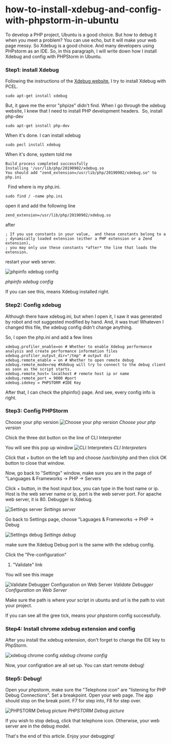 # how-to-install-xdebug-and-config-with-phpstorm-in-ubuntu

To develop a PHP project, Ubuntu is a good choice. But how to debug it when you meet a problem? You can use echo, but it will make your web page messy. So Xdebug is a good choice. And many developers using PHPstorm as an IDE. So, in this paragraph, I will write down how I install Xdebug and config with PHPStorm in Ubuntu.

### Step1: install Xdebug

Following the instructions of the [Xdebug website](https://xdebug.org/docs/install), I try to install Xdebug with PCEL.

```
sudo apt-get install xdebug
```

But, it gave me the error "phpize" didn't find. When I go through the xdebug website, I knew that I need to install PHP development headers. 
So, install php-dev

```
sudo apt-get install php-dev
```

When it's done. I can install xdebug 
```
sudo pecl install xdebug
```

When it's done, system told me 
```
Build process completed successfully
Installing '/usr/lib/php/20190902/xdebug.so
You should add "zend_extension=/usr/lib/php/20190902/xdebug.so" to php.ini
```
 
Find where is my php.ini. 
```
sudo find / -name php.ini 
```
open it and add the following line
```
zend_extension=/usr/lib/php/20190902/xdebug.so
```
after
```
; If you use constants in your value,  and these constants belong to a
; dynamically loaded extension (either a PHP extension or a Zend extension),
; you may only use these constants *after* the line that loads the extension.
```
restart your web server.

![phpinfo xdebug config](images/xdebug.png)

*phpinfo xdebug config*

If you can see this, means Xdebug installed right. 

### Step2: Config xdebug

Although there have xdebug.ini, but when I open it, I saw it was generated by robot and not suggested modified by hand. And, it was true! Whateven I changed this file, the xdebug config didn't change anything. 

So, I open the php.ini and add a few lines

```
xdebug.profiler_enable=on # Whether to enable Xdebug performance analysis and create performance information files
xdebug.profiler_output_dir="/tmp" # output dir
xdebug.remote_enable = on # Whether to open remote debug
xdebug.remote_mode=req #Xdebug will try to connect to the debug client as soon as the script starts.
xdebug.remote_host= localhost # remote host ip or name 
xdebug.remote_port = 9000 #port
xdebug.idekey = PHPSTORM #IDE Key
```

After that, I can check the phpinfo() page. And see, every config info is right. 

### Step3: Config PHPStorm

Choose your php version 
![Choose your php version](images/php_storm1.png)
*Choose your php version*

Chick the three dot button on the line of CLI Interpreter

You will see this pop up window 
![CLI Interpreters](images/php_storm2.png)
*CLI Interpreters*

Click that + button on the left top and choose /usr/bin/php and then click OK button to close that window.

Now, go back to "Settings" window, make sure you are in the page of "Languages & Frameworks -> PHP -> Servers 

Click + button, in the host input box, you can type in the host name or ip. Host is the web server name or ip, port is the web server port. For apache web server, it is 80. Debugger is Xdebug. 

![Settings server](images/php_storm3.png)
*Settings server*

Go back to Settings page, choose "Laguages & Frameworks -> PHP -> Debug 

![Settings debug](images/php_storm4.png)
*Settings debug*

make sure the Xdebug Debug port is the same with the xdebug config.

Click the "Pre-configuration" 

1. "Validate" link 

You will see this image

![Validate Debugger Configuration on Web Server](images/php_storm5.png)
*Validate Debugger Configuration on Web Server*

Make sure the path is where your script in ubuntu and url is the path to visit your project. 

If you can see all the gree tick, means your phpstorm config successfully. 

### Step4: Install chrome xdebug extension and config 

After you install the xdebug extension, don't forget to change the IDE key to PhpStorm. 

![xdebug chrome config](images/xdebug_chrome_config.png)
*xdebug chrome config*

Now, your configration are all set up. You can start remote debug!

### Step5: Debug!

Open your phpstorm, make sure the "Telephone icon" are "listening for PHP Debug Connections". Set a breakpoint. Open your web page. The app should stop on the break point. F7 for step into, F8 for step over. 

![PHPSTORM Debug picture](images/php_storm_debug.png)
*PHPSTORM Debug picture*

If you wish to stop debug, click that telephone icon. Otherwise, your web server are in the debug model.

That's the end of this article. Enjoy your debugging!


